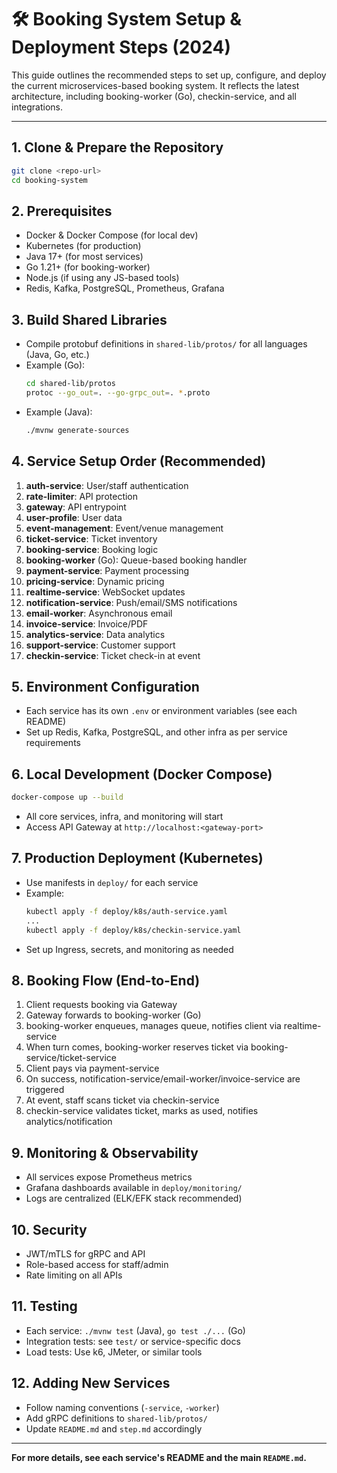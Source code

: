 # 🛠️ Booking System Setup & Deployment Steps (2024)

This guide outlines the recommended steps to set up, configure, and deploy the current microservices-based booking system. It reflects the latest architecture, including booking-worker (Go), checkin-service, and all integrations.

---

## 1. Clone & Prepare the Repository

```bash
git clone <repo-url>
cd booking-system
```

## 2. Prerequisites

- Docker & Docker Compose (for local dev)
- Kubernetes (for production)
- Java 17+ (for most services)
- Go 1.21+ (for booking-worker)
- Node.js (if using any JS-based tools)
- Redis, Kafka, PostgreSQL, Prometheus, Grafana

## 3. Build Shared Libraries

- Compile protobuf definitions in `shared-lib/protos/` for all languages (Java, Go, etc.)
- Example (Go):
  ```bash
  cd shared-lib/protos
  protoc --go_out=. --go-grpc_out=. *.proto
  ```
- Example (Java):
  ```bash
  ./mvnw generate-sources
  ```

## 4. Service Setup Order (Recommended)

1. **auth-service**: User/staff authentication
2. **rate-limiter**: API protection
3. **gateway**: API entrypoint
4. **user-profile**: User data
5. **event-management**: Event/venue management
6. **ticket-service**: Ticket inventory
7. **booking-service**: Booking logic
8. **booking-worker** (Go): Queue-based booking handler
9. **payment-service**: Payment processing
10. **pricing-service**: Dynamic pricing
11. **realtime-service**: WebSocket updates
12. **notification-service**: Push/email/SMS notifications
13. **email-worker**: Asynchronous email
14. **invoice-service**: Invoice/PDF
15. **analytics-service**: Data analytics
16. **support-service**: Customer support
17. **checkin-service**: Ticket check-in at event

## 5. Environment Configuration

- Each service has its own `.env` or environment variables (see each README)
- Set up Redis, Kafka, PostgreSQL, and other infra as per service requirements

## 6. Local Development (Docker Compose)

```bash
docker-compose up --build
```

- All core services, infra, and monitoring will start
- Access API Gateway at `http://localhost:<gateway-port>`

## 7. Production Deployment (Kubernetes)

- Use manifests in `deploy/` for each service
- Example:
  ```bash
  kubectl apply -f deploy/k8s/auth-service.yaml
  ...
  kubectl apply -f deploy/k8s/checkin-service.yaml
  ```
- Set up Ingress, secrets, and monitoring as needed

## 8. Booking Flow (End-to-End)

1. Client requests booking via Gateway
2. Gateway forwards to booking-worker (Go)
3. booking-worker enqueues, manages queue, notifies client via realtime-service
4. When turn comes, booking-worker reserves ticket via booking-service/ticket-service
5. Client pays via payment-service
6. On success, notification-service/email-worker/invoice-service are triggered
7. At event, staff scans ticket via checkin-service
8. checkin-service validates ticket, marks as used, notifies analytics/notification

## 9. Monitoring & Observability

- All services expose Prometheus metrics
- Grafana dashboards available in `deploy/monitoring/`
- Logs are centralized (ELK/EFK stack recommended)

## 10. Security

- JWT/mTLS for gRPC and API
- Role-based access for staff/admin
- Rate limiting on all APIs

## 11. Testing

- Each service: `./mvnw test` (Java), `go test ./...` (Go)
- Integration tests: see `test/` or service-specific docs
- Load tests: Use k6, JMeter, or similar tools

## 12. Adding New Services

- Follow naming conventions (`-service`, `-worker`)
- Add gRPC definitions to `shared-lib/protos/`
- Update `README.md` and `step.md` accordingly

---

**For more details, see each service's README and the main `README.md`.**
